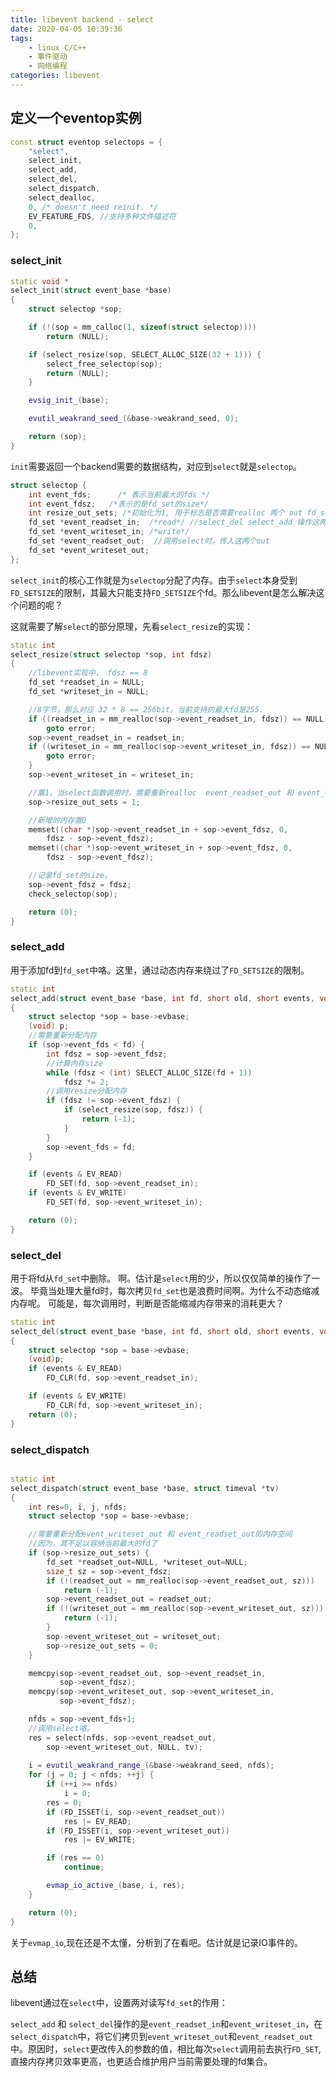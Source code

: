 ```yaml
---
title: libevent backend - select
date: 2020-04-05 10:39:36
tags: 
    - linux C/C++
    - 事件驱动
    - 网络编程
categories: libevent
---
```



## 定义一个eventop实例
```c++
const struct eventop selectops = {
	"select",
	select_init,
	select_add,
	select_del,
	select_dispatch,
	select_dealloc,
	0, /* doesn't need reinit. */
	EV_FEATURE_FDS, //支持多种文件描述符
	0,
};
```

### select_init

```c++
static void *
select_init(struct event_base *base)
{
	struct selectop *sop;

	if (!(sop = mm_calloc(1, sizeof(struct selectop))))
		return (NULL);

	if (select_resize(sop, SELECT_ALLOC_SIZE(32 + 1))) {
		select_free_selectop(sop);
		return (NULL);
	}

	evsig_init_(base);

	evutil_weakrand_seed_(&base->weakrand_seed, 0);

	return (sop);
}
```

`init`需要返回一个backend需要的数据结构，对应到`select`就是`selectop`。
```c++
struct selectop {
	int event_fds;		/* 表示当前最大的fds */
	int event_fdsz;   /*表示的是fd_set的size*/
	int resize_out_sets; /*初始化为1, 用于标志是否需要realloc 两个 out fd_set*/
	fd_set *event_readset_in;  /*read*/ //select_del select_add 操作这两个in
	fd_set *event_writeset_in; /*write*/
	fd_set *event_readset_out;	//调用select时，传入这两个out
	fd_set *event_writeset_out;
};
```

`select_init`的核心工作就是为`selectop`分配了内存。由于`select`本身受到`FD_SETSIZE`的限制，其最大只能支持`FD_SETSIZE`个fd。那么libevent是怎么解决这个问题的呢？

这就需要了解`select`的部分原理，先看`select_resize`的实现：
```c++
static int
select_resize(struct selectop *sop, int fdsz)
{
    //libevent实现中， fdsz == 8
	fd_set *readset_in = NULL;
	fd_set *writeset_in = NULL;

    //8字节，那么对应 32 * 8 == 256bit。当前支持的最大fd是255.
	if ((readset_in = mm_realloc(sop->event_readset_in, fdsz)) == NULL)
		goto error;
	sop->event_readset_in = readset_in;
	if ((writeset_in = mm_realloc(sop->event_writeset_in, fdsz)) == NULL) {
		goto error;
	}
	sop->event_writeset_in = writeset_in;

    //置1，当select函数调用时，需要重新realloc  event_readset_out 和 event_writeset_out
	sop->resize_out_sets = 1;

	//新增的内存置0
	memset((char *)sop->event_readset_in + sop->event_fdsz, 0,
	    fdsz - sop->event_fdsz);
	memset((char *)sop->event_writeset_in + sop->event_fdsz, 0,
	    fdsz - sop->event_fdsz);

    //记录fd_set的size。
	sop->event_fdsz = fdsz;
	check_selectop(sop);

	return (0);
}
```


### select_add
用于添加fd到`fd_set`中咯。这里，通过动态内存来绕过了`FD_SETSIZE`的限制。
```c++
static int
select_add(struct event_base *base, int fd, short old, short events, void *p)
{
	struct selectop *sop = base->evbase;
	(void) p;
    //需要重新分配内存
	if (sop->event_fds < fd) {
		int fdsz = sop->event_fdsz;
        //计算内存size
		while (fdsz < (int) SELECT_ALLOC_SIZE(fd + 1))
			fdsz *= 2;
        //调用resize分配内存
		if (fdsz != sop->event_fdsz) {
			if (select_resize(sop, fdsz)) {
				return (-1);
			}
		}
		sop->event_fds = fd;
	}

	if (events & EV_READ)
		FD_SET(fd, sop->event_readset_in);
	if (events & EV_WRITE)
		FD_SET(fd, sop->event_writeset_in);

	return (0);
}
```

### select_del
用于将fd从`fd_set`中删除。
啊。估计是`select`用的少，所以仅仅简单的操作了一波。
毕竟当处理大量fd时，每次拷贝`fd_set`也是浪费时间啊。为什么不动态缩减内存呢。
可能是，每次调用时，判断是否能缩减内存带来的消耗更大？
```c++
static int
select_del(struct event_base *base, int fd, short old, short events, void *p)
{
	struct selectop *sop = base->evbase;
	(void)p;
	if (events & EV_READ)
		FD_CLR(fd, sop->event_readset_in);

	if (events & EV_WRITE)
		FD_CLR(fd, sop->event_writeset_in);
	return (0);
}
```

### select_dispatch
```c++

static int
select_dispatch(struct event_base *base, struct timeval *tv)
{
	int res=0, i, j, nfds;
	struct selectop *sop = base->evbase;

	//需要重新分配event_writeset_out 和 event_readset_out的内存空间
    //因为，其不足以容纳当前最大的fd了
	if (sop->resize_out_sets) {
		fd_set *readset_out=NULL, *writeset_out=NULL;
		size_t sz = sop->event_fdsz;
		if (!(readset_out = mm_realloc(sop->event_readset_out, sz)))
			return (-1);
		sop->event_readset_out = readset_out;
		if (!(writeset_out = mm_realloc(sop->event_writeset_out, sz))) {
			return (-1);
		}
		sop->event_writeset_out = writeset_out;
		sop->resize_out_sets = 0;
	}

	memcpy(sop->event_readset_out, sop->event_readset_in,
	       sop->event_fdsz);
	memcpy(sop->event_writeset_out, sop->event_writeset_in,
	       sop->event_fdsz);

	nfds = sop->event_fds+1;
    //调用select咯。
	res = select(nfds, sop->event_readset_out,
	    sop->event_writeset_out, NULL, tv);
        
	i = evutil_weakrand_range_(&base->weakrand_seed, nfds);
	for (j = 0; j < nfds; ++j) {
		if (++i >= nfds)
			i = 0;
		res = 0;
		if (FD_ISSET(i, sop->event_readset_out))
			res |= EV_READ;
		if (FD_ISSET(i, sop->event_writeset_out))
			res |= EV_WRITE;

		if (res == 0)
			continue;

		evmap_io_active_(base, i, res);
	}

	return (0);
}
```

关于`evmap_io`,现在还是不太懂，分析到了在看吧。估计就是记录IO事件的。

## 总结
libevent通过在`select`中，设置两对读写`fd_set`的作用：

`select_add` 和 `select_del`操作的是`event_readset_in`和`event_writeset_in`，在`select_dispatch`中，将它们拷贝到`event_writeset_out`和`event_readset_out`中。原因时，`select`更改传入的参数的值，相比每次`select`调用前去执行`FD_SET`,直接内存拷贝效率更高，也更适合维护用户当前需要处理的fd集合。